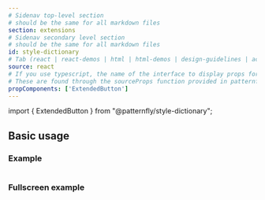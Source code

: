 ```yaml
---
# Sidenav top-level section
# should be the same for all markdown files
section: extensions
# Sidenav secondary level section
# should be the same for all markdown files
id: style-dictionary
# Tab (react | react-demos | html | html-demos | design-guidelines | accessibility)
source: react
# If you use typescript, the name of the interface to display props for
# These are found through the sourceProps function provided in patternfly-docs.source.js
propComponents: ['ExtendedButton']
---
```


import { ExtendedButton } from "@patternfly/style-dictionary";

## Basic usage

### Example

```js file="./Basic.tsx"

```

### Fullscreen example

```js file="./Basic.tsx" isFullscreen

```
